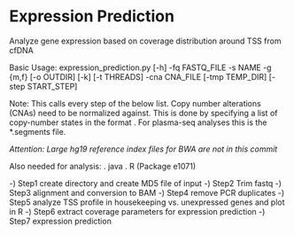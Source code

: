 # Expression Prediction
Analyze gene expression based on coverage distribution around TSS from cfDNA

Basic Usage:
expression_prediction.py [-h] -fq FASTQ_FILE -s NAME -g {m,f} [-o OUTDIR] [-k] [-t THREADS] -cna CNA_FILE [-tmp TEMP_DIR] [-step START_STEP]

Note:
This calls every step of the below list. Copy number alterations (CNAs) need to be normalized against. This is done by specifying a list of 
copy-number states in the format <chrom><start><stop><log2-ratio>. For plasma-seq analyses this is the *.segments file.

*Attention: Large hg19 reference index files for BWA are not in this commit*

Also needed for analysis:
. java 
. R (Package e1071)

-) Step1 create directory and create MD5 file of input
-) Step2 Trim fastq
-) Step3 alignment and conversion to BAM
-) Step4 remove PCR duplicates
-) Step5 analyze TSS profile in housekeeping vs. unexpressed genes and plot in R
-) Step6 extract coverage parameters for expression prediction
-) Step7 expression prediction

